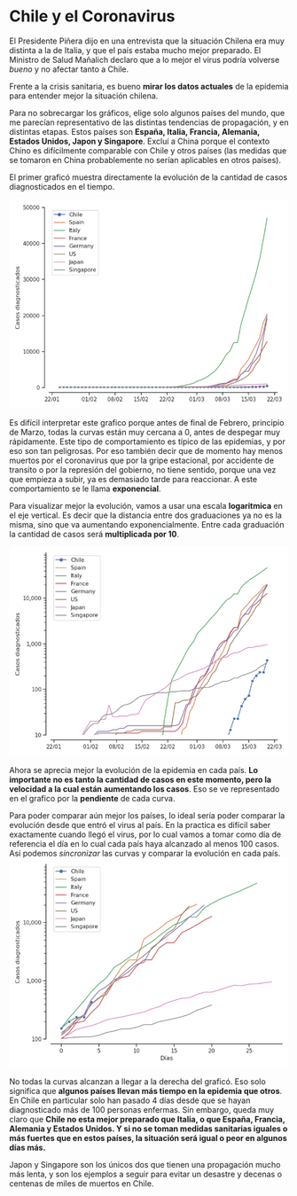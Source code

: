 # Chile y el Coronavirus

El Presidente Piñera dijo en una entrevista que la situación Chilena era muy distinta a la de Italia, y que el país estaba mucho mejor preparado.
El Ministro de Salud Mañalich declaro que a lo mejor el virus podría volverse *bueno* y no afectar tanto a Chile.

Frente a la crisis sanitaria, es bueno **mirar los datos actuales** de la epidemia para entender mejor la situación chilena.

Para no sobrecargar los gráficos, elige solo algunos países del mundo, que me parecían representativo de las distintas tendencias de propagación, y en distintas etapas. Estos países son **España, Italia, Francia, Alemania, Estados Unidos, Japon y Singapore**. Excluí a China porque el contexto Chino es difícilmente comparable con Chile y otros países (las medidas que se tomaron en China probablemente no serían aplicables en otros países).

El primer graficó muestra directamente la evolución de la cantidad de casos diagnosticados en el tiempo.

![](Plots/linear.png)

Es difícil interpretar este grafico porque antes de final de Febrero, principio de Marzo, todas la curvas están muy cercana a 0, antes de despegar muy rápidamente. Este tipo de comportamiento es típico de las epidemias, y por eso son tan peligrosas. Por eso también decir que de momento hay menos muertos por el coronavirus que por la gripe estacional, por accidente de transito o por la represión del gobierno, no tiene sentido, porque una vez que empieza a subir, ya es demasiado tarde para reaccionar. A este comportamiento se le llama **exponencial**.

Para visualizar mejor la evolución, vamos a usar una escala **logaritmica** en el eje vertical. Es decir que la distancia entre dos graduaciones ya no es la misma, sino que va aumentando exponencialmente. Entre cada graduación la cantidad de casos será **multiplicada por 10**.

![](Plots/logarithmic.png)

Ahora se aprecia mejor la evolución de la epidemia en cada país. **Lo importante no es tanto la cantidad de casos en este momento, pero la velocidad a la cual están aumentando los casos**. Eso se ve representado en el grafico por la **pendiente** de cada curva.

Para poder comparar aún mejor los países, lo ideal sería poder comparar la evolución desde que entró el virus al país. En la practica es difícil saber exactamente cuando llegó el virus, por lo cual vamos a tomar como día de referencia el día en lo cual cada país haya alcanzado al menos 100 casos. Así podemos *sincronizar* las curvas y comparar la evolución en cada país.
![](Plots/logarithmic_offset.png)

No todas la curvas alcanzan a llegar a la derecha del graficó. Eso solo significa que **algunos países llevan más tiempo en la epidemia que otros**. En Chile en particular solo han pasado 4 días desde que se hayan diagnosticado más de 100 personas enfermas. Sin embargo, queda muy claro que **Chile no esta mejor preparado que Italia, o que España, Francia, Alemania y Estados Unidos. Y si no se toman medidas sanitarias iguales o más fuertes que en estos países, la situación será igual o peor en algunos días más.**

Japon y Singapore son los únicos dos que tienen una propagación mucho más lenta, y son los ejemplos a seguir para evitar un desastre y decenas o centenas de miles de muertos en Chile.
